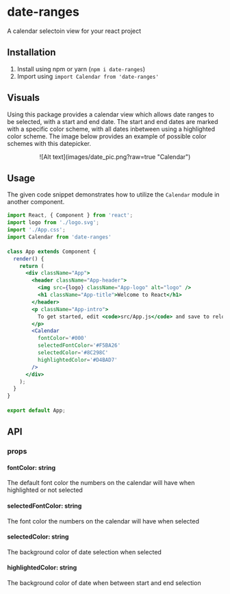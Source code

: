 # date-ranges
A calendar selectoin view for your react project

## Installation
1. Install using npm or yarn (`npm i date-ranges`)
2. Import using `import Calendar from 'date-ranges'`

## Visuals
Using this package provides a calendar view which allows date ranges to be selected, with a start and end date. The start and end dates are marked with a specific color scheme, with all dates inbetween using a highlighted color scheme. The image below provides an example of possible color schemes with this datepicker.
<p align='center'>
  ![Alt text](images/date_pic.png?raw=true "Calendar")
</p>

## Usage
The given code snippet demonstrates how to utilize the `Calendar` module in another component.

```jsx
import React, { Component } from 'react';
import logo from './logo.svg';
import './App.css';
import Calendar from 'date-ranges'

class App extends Component {
  render() {
    return (
      <div className="App">
        <header className="App-header">
          <img src={logo} className="App-logo" alt="logo" />
          <h1 className="App-title">Welcome to React</h1>
        </header>
        <p className="App-intro">
          To get started, edit <code>src/App.js</code> and save to reload.
        </p>
        <Calendar
          fontColor='#000'
          selectedFontColor='#F5BA26'
          selectedColor='#8C298C'
          highlightedColor='#D4BAD7'
        />
      </div>
    );
  }
}

export default App;
```

## API

### props
#### fontColor: string
The default font color the numbers on the calendar will have when highlighted or not selected

#### selectedFontColor: string
The font color the numbers on the calendar will have when selected

#### selectedColor: string
The background color of date selection when selected

#### highlightedColor: string
The background color of date when between start and end selection
